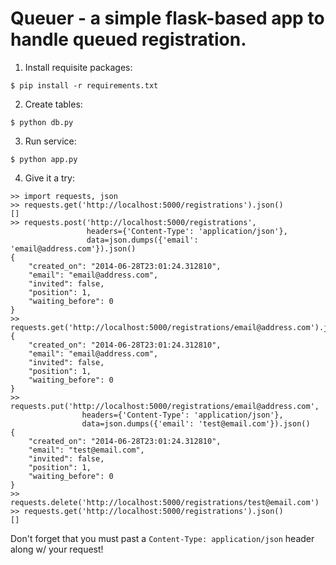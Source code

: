 Queuer - a simple flask-based app to handle queued registration.
===================

1. Install requisite packages:

```
$ pip install -r requirements.txt
```

2. Create tables:

```
$ python db.py
```

3. Run service:

```
$ python app.py
```

4. Give it a try:

```
>> import requests, json
>> requests.get('http://localhost:5000/registrations').json()
[]
>> requests.post('http://localhost:5000/registrations',
                 headers={'Content-Type': 'application/json'},
                 data=json.dumps({'email': 'email@address.com'}).json()
{
    "created_on": "2014-06-28T23:01:24.312810", 
    "email": "email@address.com", 
    "invited": false, 
    "position": 1, 
    "waiting_before": 0
}
>> requests.get('http://localhost:5000/registrations/email@address.com').json()
{
    "created_on": "2014-06-28T23:01:24.312810", 
    "email": "email@address.com", 
    "invited": false, 
    "position": 1, 
    "waiting_before": 0
}
>> requests.put('http://localhost:5000/registrations/email@address.com',
                headers={'Content-Type': 'application/json'},
                data=json.dumps({'email': 'test@email.com'}).json()
{
    "created_on": "2014-06-28T23:01:24.312810", 
    "email": "test@email.com", 
    "invited": false, 
    "position": 1, 
    "waiting_before": 0
}
>> requests.delete('http://localhost:5000/registrations/test@email.com')
>> requests.get('http://localhost:5000/registrations').json()
[]
```

Don't forget that you must past a `Content-Type: application/json` header along
w/ your request!
